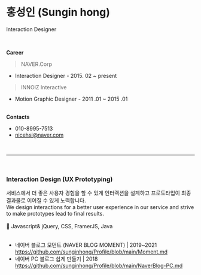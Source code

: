 


# 홍성인 (Sungin hong)

Interaction Designer

<br>

**Career**
> NAVER.Corp 
- Interaction Designer - 2015. 02 ~ present

> INNOIZ Interactive
- Motion Graphic Designer - 2011 .01 ~ 2015 .01
<br><br>

**Contacts**
- 010-8995-7513
- nicehsi@naver.com

<br>

___________

<br>

### **Interaction Design (UX Prototyping)**
서비스에서 더 좋은 사용자 경험을 할 수 있게 인터랙션을 설계하고 프로토타입이 최종 결과물로 이어질 수 있게 노력합니다.
<br>
We design interactions for a better user experience in our service and strive to make prototypes lead to final results.
<br><br>
🔧 Javascript& jQuery, CSS, FramerJS, Java
<br><br>

- 네이버 블로그 모먼트 (NAVER BLOG MOMENT) | 2019~2021<br>https://github.com/sunginhong/Profile/blob/main/Moment.md
- 네이버 PC 블로그 쉽게 만들기 | 2018<br>https://github.com/sunginhong/Profile/blob/main/NaverBlog-PC.md

